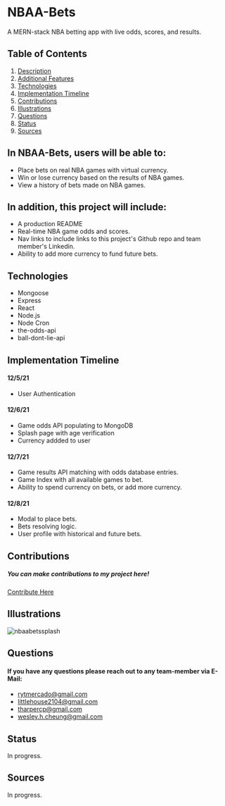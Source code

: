 # NBAA-Bets
A MERN-stack NBA betting app with live odds, scores, and results.

## Table of Contents
1. [Description](#description)
2. [Additional Features](#additional-features)
3. [Technologies](#technologies)
4. [Implementation Timeline](#implementation-timeline)
5. [Contributions](#contributions)
6. [Illustrations](#illustrations)
7. [Questions](#questions)
8. [Status](#status)
9. [Sources](#sources)

## In NBAA-Bets, users will be able to: <a name="description"></a>
 * Place bets on real NBA games with virtual currency.
 * Win or lose currency based on the results of NBA games.
 * View a history of bets made on NBA games.

## In addition, this project will include: <a name="additional-features"></a>
 * A production README
 * Real-time NBA game odds and scores.
 * Nav links to include links to this project's Github repo and team member's Linkedin.
 * Ability to add more currency to fund future bets.

## Technologies <a name="technologies"></a>
 * Mongoose
 * Express
 * React
 * Node.js
 * Node Cron
 * the-odds-api
 * ball-dont-lie-api

## Implementation Timeline <a name="implementation-timeline"></a>
#### 12/5/21
 * User Authentication
#### 12/6/21
 * Game odds API populating to MongoDB
 * Splash page with age verification
 * Currency addded to user
#### 12/7/21
 * Game results API matching with odds database entries.
 * Game Index with all available games to bet.
 * Ability to spend currency on bets, or add more currency.
#### 12/8/21
 * Modal to place bets.
 * Bets resolving logic.
 * User profile with historical and future bets.

## Contributions <a name="contributions"></a>
##### You can make contributions to my project here! 
 <a href="https://github.com/rytmercado">Contribute Here</a>
## Illustrations <a name="illustrations"></a>
![nbaabetssplash](https://user-images.githubusercontent.com/83959916/145456513-3a1eeac9-eb73-4db0-a64f-e74bf27a9847.png)

## Questions <a name="questions"></a>
#### If you have any questions please reach out to any team-member via E-Mail: 
 * rytmercado@gmail.com
 * littlehouse2104@gmail.com
 * tharpercp@gmail.com
 * wesley.h.cheung@gmail.com

## Status <a name="status"></a>
In progress.
## Sources <a name="sources"></a>
In progress.
